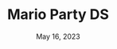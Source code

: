 ---
layout: nds
title: "Mario Party DS"
categories:
 - approved
 - nds
 - universal
 - safe
tags:
- mario
- mario-party
date: May 16, 2023
edition: us
permalink: /games/mario-party-ds/play/details
publisher: Nintendo
gid: mario-party-ds
---